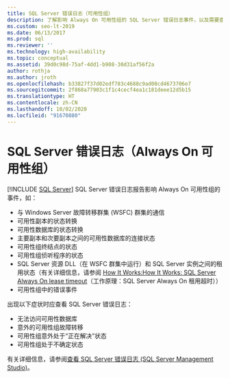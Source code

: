 ```yaml
---
title: SQL Server 错误日志（可用性组）
description: 了解影响 Always On 可用性组的 SQL Server 错误日志事件，以及需要查看错误日志的症状。
ms.custom: seo-lt-2019
ms.date: 06/13/2017
ms.prod: sql
ms.reviewer: ''
ms.technology: high-availability
ms.topic: conceptual
ms.assetid: 39d0c98d-75af-4dd1-b908-30d31af56f2a
author: rothja
ms.author: jroth
ms.openlocfilehash: b33827f37d02edf783c4688c9ad08cd4673706e7
ms.sourcegitcommit: 2f868a77903c1f1c4cecf4ea1c181deee12d5b15
ms.translationtype: HT
ms.contentlocale: zh-CN
ms.lasthandoff: 10/02/2020
ms.locfileid: "91670880"
---
```

# <a name="sql-server-error-log-always-on-availability-groups"></a>SQL Server 错误日志（Always On 可用性组）
[!INCLUDE [SQL Server](../../../includes/applies-to-version/sqlserver.md)]
  SQL Server 错误日志报告影响 Always On 可用性组的事件，如：  
  
-   与 Windows Server 故障转移群集 (WSFC) 群集的通信    
-   可用性副本的状态转换    
-   可用性数据库的状态转换    
-   主要副本和次要副本之间的可用性数据库的连接状态    
-   可用性组终结点的状态    
-   可用性组侦听程序的状态    
-   SQL Server 资源 DLL（在 WSFC 群集中运行）和 SQL Server 实例之间的租用状态（有关详细信息，请参阅 [How It Works:How It Works: SQL Server Always On lease timeout](/archive/blogs/psssql/how-it-works-sql-server-alwayson-lease-timeout)（工作原理：SQL Server Always On 租用超时））    
-   可用性组中的错误事件  

出现以下症状时应查看 SQL Server 错误日志：  

-   无法访问可用性数据库    
-   意外的可用性组故障转移    
-   可用性组意外处于“正在解决”状态    
-   可用性组处于不确定状态  
  
有关详细信息，请参阅[查看 SQL Server 错误日志 (SQL Server Management Studio)](~/relational-databases/performance/view-the-sql-server-error-log-sql-server-management-studio.md)。  
  
